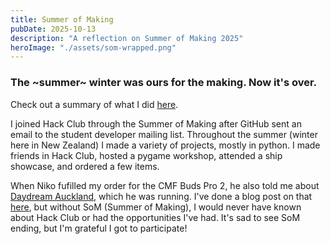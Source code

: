 ```yaml
---
title: Summer of Making
pubDate: 2025-10-13
description: "A reflection on Summer of Making 2025"
heroImage: "./assets/som-wrapped.png"
---
```


### The ~summer~ winter was ours for the making. Now it's over.

Check out a summary of what I did [here](https://summer.hackclub.com/wrapped/share/CapUCZe).

I joined Hack Club through the Summer of Making after GitHub sent an email to the student developer mailing list. Throughout the summer (winter here in New Zealand) I made a variety of projects, mostly in python. I made friends in Hack Club, hosted a pygame workshop, attended a ship showcase, and ordered a few items.

When Niko fufilled my order for the CMF Buds Pro 2, he also told me about [Daydream Auckland](https://daydream.hackclub.com/auckland), which he was running. 
I've done a blog post on that [here](/posts/daydream/), but without SoM (Summer of Making), I would never have known about Hack Club or had the opportunities I've had. 
It's sad to see SoM ending, but I'm grateful I got to participate!
